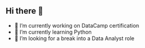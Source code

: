 ## Hi there 👋

<!--
**sourimva/sourimva** is a ✨ _special_ ✨ repository because its `README.md` (this file) appears on your GitHub profile.

Here are some ideas to get you started:
-->
- 🔭 I’m currently working on DataCamp certification 
- 🌱 I’m currently learning Python
- 👯 I’m looking for a break into a Data Analyst role
  

